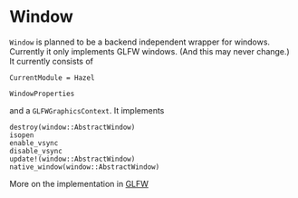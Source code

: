# Window

`Window` is planned to be a backend independent wrapper for windows. Currently it only implements GLFW windows. (And this may never change.) It currently consists of

```@meta
CurrentModule = Hazel
```

```@docs
WindowProperties
```

and a `GLFWGraphicsContext`. It implements

```@docs
destroy(window::AbstractWindow)
isopen
enable_vsync
disable_vsync
update!(window::AbstractWindow)
native_window(window::AbstractWindow)
```

More on the implementation in [GLFW](@ref)
